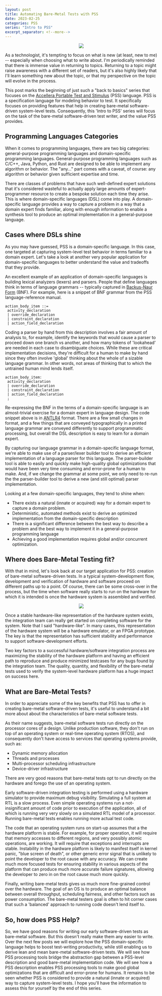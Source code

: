```yaml
---
layout: post
title: Automating Bare-Metal Tests with PSS
date: 2023-02-25
categories: PSS
series: "Intro to PSS"
excerpt_separator: <!--more-->
---
```

<p align="center">
<img src="{{ '/imgs/2023/AutomatingBareMetalSoCTestsWithPSS_splash.png' | absolute_url }}"/> 
</p>
As a technologist, it's tempting to focus on what is new 
(at least, new to me) -- especially when choosing what to write about.
I'm periodically reminded that there is immense value in returning
to topics. Returning to a topic might raise awareness with a different
set of readers, but it's also highly likely that I'll learn something
new about the topic, or that my perspective on the topic will evolve 
in the process.

This post marks the beginning of just such a "back to basics" series
that focuses on the [Accellera Portable Test and Stimulus](https://www.accellera.org/downloads/standards/portable-stimulus) 
(PSS) language. PSS is a specification language for modeling behavior 
to test. It specifically focuses on providing features that help 
in creating bare-metal software-driven system-level tests. Consequently,
this 'Intro to PSS' series will focus on the task of the bare-metal
software-driven test writer, and the value PSS provides.

<!--more-->

## Programming Languages Categories
When it comes to programming languages, there are two big 
categories: general-purpose programming languages and domain-specific
programming languages. General-purpose programming languages such
as C/C++, Java, Python, and Rust are designed to be able to 
implement any algorithm or behavior. The "any..." part comes 
with a caveat, of course: any algorithm or behavior given sufficient
expertise and time. 

There are classes of problems that have such
well-defined expert solutions that it's considered wasteful
to actually apply large amounts of expert-programmer 
resource to create a bespoke solution each time they arise. This is where 
domain-specific languages (DSL) come into play. A domain-specific language 
provides a way to capture a problem in a way that a domain expert finds 
familiar, along with enough information to enable a synthesis tool to 
produce an optimal implementation in a general-purpose language.


## Cases where DSLs shine
As you may have guessed, PSS is a domain-specific language. In this case,
one targeted at capturing system-level test behavior in terms 
familiar to a domain expert.
Let's take a look at another very popular application for domain-specific
languages to better understand the value and tradeoffs that they provide.

An excellent example of an application of domain-specific languages 
is building lexical analyzers (lexers) and parsers.  People that 
define languages think in terms of language grammars -- typically
captured in [Backus-Naur Form](https://en.wikipedia.org/wiki/Backus%E2%80%93Naur_form) 
(BNF). For example, here is a snippet of BNF grammar from the PSS 
language-reference manual.


```
action_body_item ::=
 activity_declaration
 | override_declaration
 | constraint_declaration
 | action_field_declaration
```

Coding a parser by hand from this description involves a fair amount of 
analysis to, for example, identify the keywords that would cause a parser
to proceed down one branch vs another, and how many tokens of
'lookahead' are needed in each case to disambiguate choices. While these
are critical implementation decisions, they're difficult for a human to
make by hand since they often involve 'global' thinking about the whole
of a sizable language grammar. In other words, not areas of thinking that
to which the untrained human mind lends itself.


```
action_body_item:
 activity_declaration
 | override_declaration
 | constraint_declaration
 | action_field_declaration
 ;
```

Re-expressing the BNF in the terms of a domain-specific language is an
almost-trivial exercise for a domain expert in language design. The 
code snippet above is in [ANTLR4](https://www.antlr.org/) format. There 
are a few small changes in format, and a few things that are conveyed 
typographically in a printed language grammar are conveyed differently
to support programmatic processing, but overall the DSL description
is easy to learn for a domain expert.

By capturing our language grammar in a domain-specific language format,
we're able to make use of a parser/lexer builder tool to derive an 
efficient implementation of a language parser for this language. The 
parser-builder tool is able to easily and quickly make high-quality
global optimizations that would have been very time consuming and 
error-prone for a human to make. And, if we change the grammar at 
some point, we only need to re-run the the parser-builder tool to derive
a new (and still optimal) parser implementation.

Looking at a few domain-specific languages, they tend to shine when:
- There exists a natural (innate or acquired) way for a domain expert to 
  capture a domain problem.
- Deterministic, automated methods exist to derive an optimized 
  implementation from the domain-specific description
- There is a significant difference between the best way to describe a 
  problem and the best way to implement it in a general-purpose 
  programming language
- Achieving a good implementation requires global and/or concurrent 
  optimization.

## Where does Bare-Metal Testing fit? 
With that in mind, let's look back at our target application for PSS:
creation of bare-metal software-driven tests. In a typical 
system-development flow, development and verification of hardware and
software proceed on different paths up to a point. Of course, there 
can be some cross-over in the process, but the time when software
really starts to run on the hardware for which it is intended is
once the hardware system is assembled and verified.

<p align="center">
<img src="{{ '/imgs/2023/Hw_Sw_VDiagram_640.png' | absolute_url }}"/> 
</p>

Once a stable hardware-like representation of the hardware system 
exists, the integration team can really get started on completing
software for the system. Note that I said "hardware-like". In many
cases, this representation of the hardware system will be a hardware
emulator, or an FPGA prototype. The key is that the representation
has sufficient stability and performance to support 
software-development efforts. 

Two key factors to a successful hardware/software integration process are 
maximizing the stability of the hardware platform and having an efficient
path to reproduce and produce minimized testcases for any bugs found
by the integration team. The quality, quantity, and flexibility of the
bare-metal tests used to verify the system-level hardware platform has
a huge impact on success here.

## What are Bare-Metal Tests?
In order to appreciate some of the key benefits that PSS has to offer 
in creating bare-metal software-driven tests, it's useful to understand
a bit more about about the characteristics of bare-metal software tests.

As their name suggests, bare-metal software tests run directly on the
processor cores of a design. Unlike production software, they don't 
run on top of an operating system or real-time operating system (RTOS),
and consequently don't have access to services that operating systems
provide, such as:
- Dynamic memory allocation
- Threads and processes
- Multi-processor scheduling infrastructure
- Device-driver infrastructure

There are very good reasons that bare-metal tests opt to run directly
on the hardware and forego the use of an operating system.

Early software-driven integration testing is performed using a hardware
simulator to provide maximum debug visibility. Simulating a full system
at RTL is a slow process. Even simple operating systems run a 
not-insignificant amount of code prior to execution of the application,
all of which is running very very slowly on a simulated RTL model of 
a processor. Running bare-metal tests enables running more actual test
code.

The code that an operating system runs on start-up assumes that a the
hardware platform is stable. For example, for proper operation, it 
will require that memory accesses to different regions, and very possibly
atomic operations, are working. It will require that exceptions and 
interrupts are stable. Instability in the hardware platform is likely
to manifest itself in kernel panic, "blue screen of death", or other 
generic error signal that is unlikely to point the developer to the
root cause with any accuracy. We can create much more focused tests
for ensuring stability in various aspects of the platform that can
produce much more accurate failure signatures, allowing the developer
to zero in on the root cause much more quickly.

Finally, writing bare-metal tests gives us much more fine-grained
control over the hardware. The goal of an OS is to produce an 
optimal balance between overall throughput, scheduling fairness,
and other factors such as power consumption. The bare-metal testers
goal is often to hit corner cases that such a 'balanced' approach
to running code doesn't lend itself to.

## So, how does PSS Help?
So, we have good reasons for writing our early software-driven 
tests as bare-metal software. But this doesn't really make them
any easier to write. Over the next few posts we will explore how
the PSS domain-specific language helps to boost test-writing
productivity, while still enabling us to derive lean and mean
bare-metal software-driven tests. We will see how PSS processing
tools bridge the abstraction gap between a PSS-level description
and good bare-metal implementation code. We will see how a PSS
description enables PSS processing tools to make good global
optimizations that are difficult and error-prone for humans. It
remains to be seen whether PSS is considered to provide a natural 
(innate or acquired) way to capture system-level tests. I hope 
you'll have the information to assess this for yourself by the
end of this series.




